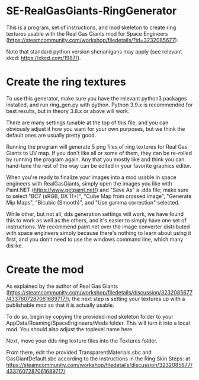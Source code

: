 # SE-RealGasGiants-RingGenerator
 This is a program, set of instructions, and mod skeleton to create ring textures usable with the Real Gas Giants mod for Space Engineers (https://steamcommunity.com/workshop/filedetails/?id=3232085677).

 Note that standard python version shenanigans may apply (see relevant xkcd: https://xkcd.com/1987/).

# Create the ring textures
 To use this generator, make sure you have the relevant python3 packages installed, and run ring_gen.py with python. Python 3.9.x is recommended for best results, but in theory 3.8.x or above will work. 
 
 There are many settings tunable at the top of this file, and you can obviously adjust it how you want for your own purposes, but we think the default ones are usually pretty good.
 
 Running the program will generate 5 png files of ring textures for Real Gas Giants to UV map. If you don't like all or some of them, they can be re-rolled by running the program again. Any that you mostly like and think you can hand-tune the rest of the way can be edited in your favorite graphics editor.

 When you're ready to finalize your images into a mod usable in space engineers with RealGasGiants, simply open the images you like with Paint.NET (https://www.getpaint.net/) and "Save As" a .dds file; make sure to select "BC7 (sRGB, DX 11+)", "Cube Map from crossed image", "Generate Mip Maps", "Bicubic (Smooth)", and "Use gamma correction" selected. 
 
 While other, but not all, dds generation settings will work, we have found this to work as well as the others, and it's easier to simply have one set of instructions. We recommend paint.net over the image converter distributed with space engineers simply because there's nothing to learn about using it first, and you don't need to use the windows command line, which many dislike.

# Create the mod
 As explained by the author of Real Gas Giants (https://steamcommunity.com/workshop/filedetails/discussion/3232085677/4337607287061689717/), the next step is setting your textures up with a publishable mod so that it is actually usable. 

 To do so, begin by copying the provided mod skeleton folder to your AppData/Roaming/SpaceEngineers/Mods folder. This will turn it into a local mod. You should also adjust the toplevel name here.

 Next, move your dds ring texture files into the Textures folder. 

 From there, edit the provided TransparentMaterials.sbc and GasGiantDefault.sbc according to the instructions in the Ring Skin Steps: at https://steamcommunity.com/workshop/filedetails/discussion/3232085677/4337607287061689717/
